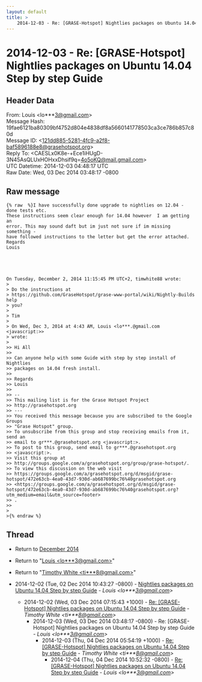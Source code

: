 ```yaml
---
layout: default
title: >
    2014-12-03 - Re: [GRASE-Hotspot] Nightlies packages on Ubuntu 14.04 Step by step Guide
---
```


# 2014-12-03 - Re: [GRASE-Hotspot] Nightlies packages on Ubuntu 14.04 Step by step Guide

## Header Data

From: Louis \<lo***3@gmail.com\><br>
Message Hash: 19fae6121ba80309bf4752d804e4838df8a5660141778503ca3ce786b857c80d<br>
Message ID: \<121dd885-5281-4fc9-a2f8-baf5896188e8@grasehotspot.org\><br>
Reply To: \<CAESLx0K8e-+Ece1iHUgD-3N45AsQLUxHOHxxDhsif9q=4o5oKQ@mail.gmail.com\><br>
UTC Datetime: 2014-12-03 04:48:17 UTC<br>
Raw Date: Wed, 03 Dec 2014 03:48:17 -0800<br>

## Raw message

```
{% raw  %}I have successfully done upgrade to nightlies on 12.04 - done tests etc. 
These instructions seem clear enough for 14.04 however  I am getting an 
error. This may sound daft but im just not sure if im missing something - 
have followed instructions to the letter but get the error attached.
Regards
Louis





On Tuesday, December 2, 2014 11:15:45 PM UTC+2, timwhite88 wrote:
>
> Do the instructions at 
> https://github.com/GraseHotspot/grase-www-portal/wiki/Nightly-Builds help 
> you?
>
> Tim
>
> On Wed, Dec 3, 2014 at 4:43 AM, Louis <lo***.@gmail.com <javascript:>> 
> wrote:
>
>> Hi All
>>
>> Can anyone help with some Guide with step by step install of Nightlies 
>> packages on 14.04 fresh install.
>>
>> Regards
>> Louis
>>
>> -- 
>> This mailing list is for the Grase Hotspot Project 
>> http://grasehotspot.org
>> --- 
>> You received this message because you are subscribed to the Google Groups 
>> "Grase Hotspot" group.
>> To unsubscribe from this group and stop receiving emails from it, send an 
>> email to gr***.@grasehotspot.org <javascript:>.
>> To post to this group, send email to gr***.@grasehotspot.org 
>> <javascript:>.
>> Visit this group at 
>> http://groups.google.com/a/grasehotspot.org/group/grase-hotspot/.
>> To view this discussion on the web visit 
>> https://groups.google.com/a/grasehotspot.org/d/msgid/grase-hotspot/472e63cb-4ea0-43d7-930d-ab687699bc76%40grasehotspot.org 
>> <https://groups.google.com/a/grasehotspot.org/d/msgid/grase-hotspot/472e63cb-4ea0-43d7-930d-ab687699bc76%40grasehotspot.org?utm_medium=email&utm_source=footer>
>> .
>>
>
>{% endraw %}
```

## Thread

+ Return to [December 2014](/archive/2014/12)

+ Return to "[Louis <lo***3<span>@</span>gmail.com>](/authors/lo___3_at_gmail_com)"
+ Return to "[Timothy White <ti***8<span>@</span>gmail.com>](/authors/ti___8_at_gmail_com)"

+ 2014-12-02 (Tue, 02 Dec 2014 10:43:27 -0800) - [Nightlies packages on Ubuntu 14.04 Step by step Guide](/archive/2014/12/300a82c77efa3409b9f3e3d309ce27160592ba1e52e0c5109241845904725074) - _Louis \<lo***3@gmail.com\>_
  + 2014-12-02 (Wed, 03 Dec 2014 07:15:43 +1000) - [Re: [GRASE-Hotspot] Nightlies packages on Ubuntu 14.04 Step by step Guide](/archive/2014/12/40485d713477f7ec140f0d215732c463a9abc225550f2582e61fca0ed682336f) - _Timothy White \<ti***8@gmail.com\>_
    + 2014-12-03 (Wed, 03 Dec 2014 03:48:17 -0800) - Re: [GRASE-Hotspot] Nightlies packages on Ubuntu 14.04 Step by step Guide - _Louis \<lo***3@gmail.com\>_
      + 2014-12-03 (Thu, 04 Dec 2014 05:54:19 +1000) - [Re: [GRASE-Hotspot] Nightlies packages on Ubuntu 14.04 Step by step Guide](/archive/2014/12/bd1e9f64c0c4bb6b68d8176c8ee71078394f7fe8f7b31d55083caa1fa22931dc) - _Timothy White \<ti***8@gmail.com\>_
        + 2014-12-04 (Thu, 04 Dec 2014 10:52:32 -0800) - [Re: [GRASE-Hotspot] Nightlies packages on Ubuntu 14.04 Step by step Guide](/archive/2014/12/2c48c75e839fec34df9a730a2e6990c73213c3dc775426b79eeb482b27cfb047) - _Louis \<lo***3@gmail.com\>_

